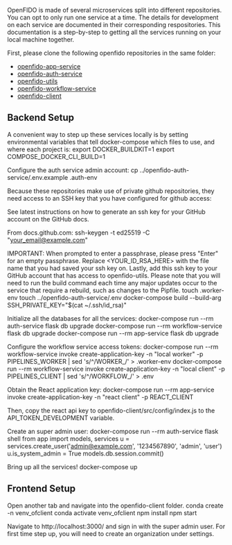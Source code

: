 OpenFIDO is made of several microservices split into different repositories. You can opt to only run one service at a time. The details for development on each service are documented in their corresponding respositories. This documentation is a step-by-step to getting all the services running on your local machine together.

First, please clone the following openfido repositories in the same folder:
* [openfido-app-service](https://github.com/slacgismo/openfido-app-service)
* [openfido-auth-service](https://github.com/slacgismo/openfido-auth-service)
* [openfido-utils](https://github.com/slacgismo/openfido-utils)
* [openfido-workflow-service](https://github.com/slacgismo/openfido-workflow-service)
* [openfido-client](https://github.com/slacgismo/openfido-client)

## Backend Setup
A convenient way to step up these services locally is by setting environmental variables that tell docker-compose which files to use, and where each project is:
    export DOCKER_BUILDKIT=1
    export COMPOSE_DOCKER_CLI_BUILD=1

Configure the auth service admin account:
    cp ../openfido-auth-service/.env.example .auth-env

Because these repositories make use of private github repositories, they
need access to an SSH key that you have configured for github access:

See latest instructions on how to generate an ssh key for your GitHub account on the GitHub docs.

From docs.github.com:
    ssh-keygen -t ed25519 -C "your_email@example.com"

IMPORTANT: When prompted to enter a passphrase, please press "Enter" for an empty passphrase.
Replace <YOUR_ID_RSA_HERE> with the file name that you had saved your ssh key on.
Lastly, add this ssh key to your GitHub account that has access to openfido-utils.
Please note that you will need to run the build command each time any major updates occur to the service that require a rebuild, such as changes to the Pipfile.
    touch .worker-env
    touch ../openfido-auth-service/.env
    docker-compose build --build-arg SSH_PRIVATE_KEY="$(cat ~/.ssh/id_rsa)"

Initialize all the databases for all the services:
    docker-compose run --rm auth-service flask db upgrade
    docker-compose run --rm workflow-service flask db upgrade 
    docker-compose run --rm app-service flask db upgrade

Configure the workflow service access tokens:
    docker-compose run --rm workflow-service invoke create-application-key -n "local worker" -p PIPELINES_WORKER | sed 's/^/WORKER_/' > .worker-env
    docker-compose run --rm workflow-service invoke create-application-key -n "local client" -p PIPELINES_CLIENT | sed 's/^/WORKFLOW_/' > .env

Obtain the React application key:
    docker-compose run --rm app-service invoke create-application-key -n "react client" -p REACT_CLIENT

Then, copy the react api key to openfido-client/src/config/index.js to the API_TOKEN_DEVELOPMENT variable.

Create an super admin user:
    docker-compose run --rm auth-service flask shell
    from app import models, services
    u = services.create_user('admin@example.com', '1234567890', 'admin', 'user')
    u.is_system_admin = True
    models.db.session.commit()

Bring up all the services!
    docker-compose up

## Frontend Setup
Open another tab and navigate into the openfido-client folder.
    conda create -n venv_ofclient
    conda activate venv_ofclient
    npm install
    npm start

Navigate to http://localhost:3000/ and sign in with the super admin user. 
For first time step up, you will need to create an organization under settings.

